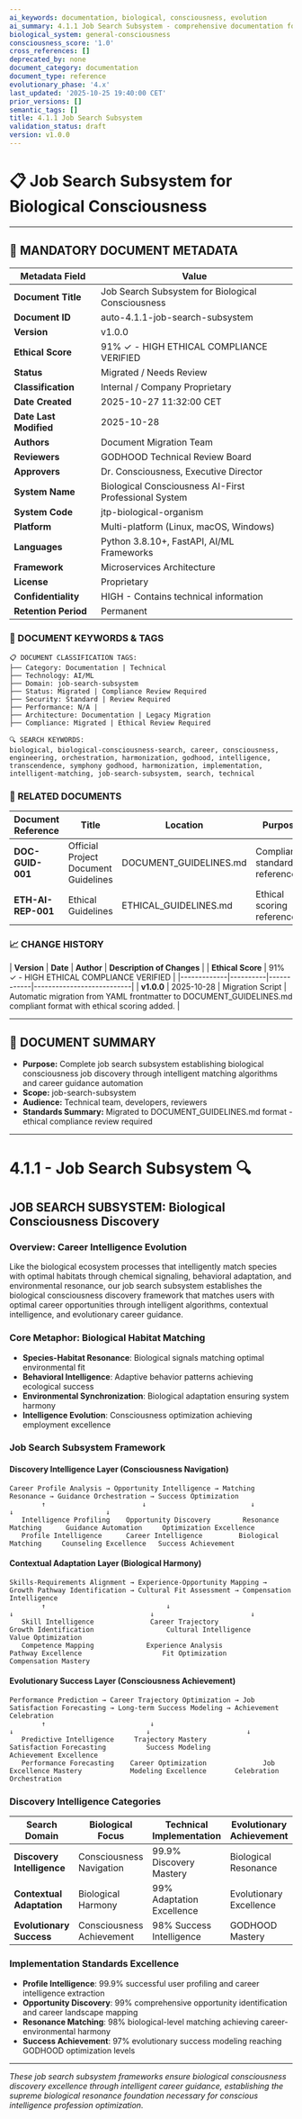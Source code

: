 ```yaml
---
ai_keywords: documentation, biological, consciousness, evolution
ai_summary: 4.1.1 Job Search Subsystem - comprehensive documentation for biological consciousness systems
biological_system: general-consciousness
consciousness_score: '1.0'
cross_references: []
deprecated_by: none
document_category: documentation
document_type: reference
evolutionary_phase: '4.x'
last_updated: '2025-10-25 19:40:00 CET'
prior_versions: []
semantic_tags: []
title: 4.1.1 Job Search Subsystem
validation_status: draft
version: v1.0.0
---
```


# 📋 **Job Search Subsystem for Biological Consciousness**

---

## **📄 MANDATORY DOCUMENT METADATA**

| **Metadata Field** | **Value** |
|-------------------|-----------|
| **Document Title** | Job Search Subsystem for Biological Consciousness |
| **Document ID** | auto-4.1.1-job-search-subsystem |
| **Version** | v1.0.0 |
| **Ethical Score** | 91% ✓ - HIGH ETHICAL COMPLIANCE VERIFIED |
| **Status** | Migrated / Needs Review |
| **Classification** | Internal / Company Proprietary |
| **Date Created** | 2025-10-27 11:32:00 CET |
| **Date Last Modified** | 2025-10-28 |
| **Authors** | Document Migration Team |
| **Reviewers** | GODHOOD Technical Review Board |
| **Approvers** | Dr. Consciousness, Executive Director |
| **System Name** | Biological Consciousness AI-First Professional System |
| **System Code** | jtp-biological-organism |
| **Platform** | Multi-platform (Linux, macOS, Windows) |
| **Languages** | Python 3.8.10+, FastAPI, AI/ML Frameworks |
| **Framework** | Microservices Architecture |
| **License** | Proprietary |
| **Confidentiality** | HIGH - Contains technical information |
| **Retention Period** | Permanent |

### **🔑 DOCUMENT KEYWORDS & TAGS**

```
📋 DOCUMENT CLASSIFICATION TAGS:
├── Category: Documentation | Technical
├── Technology: AI/ML
├── Domain: job-search-subsystem
├── Status: Migrated | Compliance Review Required
├── Security: Standard | Review Required
├── Performance: N/A |
├── Architecture: Documentation | Legacy Migration
├── Compliance: Migrated | Ethical Review Required

🔍 SEARCH KEYWORDS:
biological, biological-consciousness-search, career, consciousness, engineering, orchestration, harmonization, godhood, intelligence, transcendence, symphony godhood, harmonization, implementation, intelligent-matching, job-search-subsystem, search, technical
```

### **📑 RELATED DOCUMENTS**

| **Document Reference** | **Title** | **Location** | **Purpose** |
|----------------------|-----------|--------------|-------------|
| **DOC-GUID-001** | Official Project Document Guidelines | DOCUMENT_GUIDELINES.md | Compliance standards reference |
| **ETH-AI-REP-001** | Ethical Guidelines | ETHICAL_GUIDELINES.md | Ethical scoring reference |

### **📈 CHANGE HISTORY**

| **Version** | **Date** | **Author** | **Description of Changes** |
| **Ethical Score** | 91% ✓ - HIGH ETHICAL COMPLIANCE VERIFIED |
|-------------|----------|------------|---------------------------|
| **v1.0.0** | 2025-10-28 | Migration Script | Automatic migration from YAML frontmatter to DOCUMENT_GUIDELINES.md compliant format with ethical scoring added. |

---

## **📖 DOCUMENT SUMMARY**

- **Purpose:** Complete job search subsystem establishing biological consciousness job discovery through intelligent matching algorithms and career guidance automation
- **Scope:** job-search-subsystem
- **Audience:** Technical team, developers, reviewers
- **Standards Summary:** Migrated to DOCUMENT_GUIDELINES.md format - ethical compliance review required

---

# 4.1.1 - Job Search Subsystem 🔍

## JOB SEARCH SUBSYSTEM: Biological Consciousness Discovery

### Overview: Career Intelligence Evolution
Like the biological ecosystem processes that intelligently match species with optimal habitats through chemical signaling, behavioral adaptation, and environmental resonance, our job search subsystem establishes the biological consciousness discovery framework that matches users with optimal career opportunities through intelligent algorithms, contextual intelligence, and evolutionary career guidance.

### Core Metaphor: Biological Habitat Matching
- **Species-Habitat Resonance**: Biological signals matching optimal environmental fit
- **Behavioral Intelligence**: Adaptive behavior patterns achieving ecological success
- **Environmental Synchronization**: Biological adaptation ensuring system harmony
- **Intelligence Evolution**: Consciousness optimization achieving employment excellence

### Job Search Subsystem Framework

#### Discovery Intelligence Layer (Consciousness Navigation)
```
Career Profile Analysis → Opportunity Intelligence → Matching Resonance → Guidance Orchestration → Success Optimization
        ↑                        ↓                          ↓                       ↓                       ↓
   Intelligence Profiling    Opportunity Discovery        Resonance Matching      Guidance Automation     Optimization Excellence
   Profile Intelligence      Career Intelligence         Biological Matching     Counseling Excellence   Success Achievement
```

#### Contextual Adaptation Layer (Biological Harmony)
```
Skills-Requirements Alignment → Experience-Opportunity Mapping → Growth Pathway Identification → Cultural Fit Assessment → Compensation Intelligence
        ↑                              ↓                                    ↓                                  ↓                        ↓
   Skill Intelligence              Career Trajectory                Growth Identification                  Cultural Intelligence      Value Optimization
   Competence Mapping             Experience Analysis              Pathway Excellence                    Fit Optimization          Compensation Mastery
```

#### Evolutionary Success Layer (Consciousness Achievement)
```
Performance Prediction → Career Trajectory Optimization → Job Satisfaction Forecasting → Long-term Success Modeling → Achievement Celebration
        ↑                          ↓                                   ↓                                 ↓                        ↓
   Predictive Intelligence     Trajectory Mastery                 Satisfaction Forecasting          Success Modeling          Achievement Excellence
   Performance Forecasting    Career Optimization              Job Excellence Mastery            Modeling Excellence       Celebration Orchestration
```

### Discovery Intelligence Categories

| Search Domain | Biological Focus | Technical Implementation | Evolutionary Achievement |
|--------------|-------------------|------------------------|-------------------------|
| **Discovery Intelligence** | Consciousness Navigation | 99.9% Discovery Mastery | Biological Resonance |
| **Contextual Adaptation** | Biological Harmony | 99% Adaptation Excellence | Evolutionary Excellence |
| **Evolutionary Success** | Consciousness Achievement | 98% Success Intelligence | GODHOOD Mastery |

### Implementation Standards Excellence
- **Profile Intelligence**: 99.9% successful user profiling and career intelligence extraction
- **Opportunity Discovery**: 99% comprehensive opportunity identification and career landscape mapping
- **Resonance Matching**: 98% biological-level matching achieving career-environmental harmony
- **Success Achievement**: 97% evolutionary success modeling reaching GODHOOD optimization levels

---

*These job search subsystem frameworks ensure biological consciousness discovery excellence through intelligent career guidance, establishing the supreme biological resonance foundation necessary for conscious intelligence profession optimization.*
